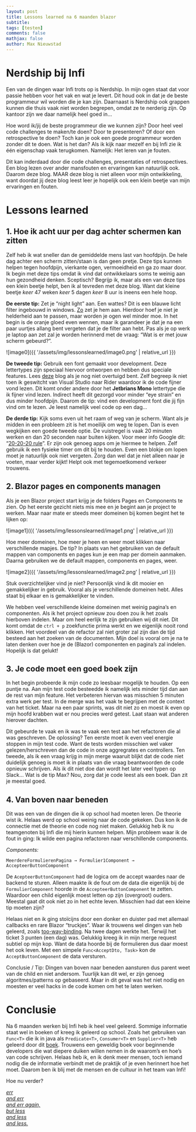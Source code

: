 ```yaml
---
layout: post
title: Lessons learned na 6 maanden blazor
subtitle:
tags: [testen]
comments: false
mathjax: false
author: Max Nieuwstad
---
```


# Nerdship bij Infi

Een van de dingen waar Infi trots op is Nerdship. In mijn ogen staat dat voor passie hebben voor het vak en wat je levert. Dit houd ook in dat je de beste programmeur wil worden die je kan zijn. Daarnaast is Nerdship ook grappen kunnen die thuis vaak niet worden begrepen, omdat ze te nerderig zijn. Op kantoor zijn we daar namelijk heel goed in…

Hoe word ik/jij de beste programmeur die we kunnen zijn? Door heel veel code challenges te maken/te doen? Door te presenteren? Of door een retrospective te doen? Toch kan je ook een goede programmeur worden zonder dit te doen. Wat is het dan? Als ik kijk naar mezelf en bij Infi zie ik één eigenschap vaak terugkomen. Namelijk: Het leren van je fouten.

Dit kan inderdaad door die code challenges, presentaties of retrospectives. Een blog lezen over ander mansfouten en ervaringen kan natuurlijk ook. Daarom deze blog. MAAR deze blog is niet alleen voor mijn ontwikkeling, want doordat jij deze blog leest leer je hopelijk ook een klein beetje van mijn ervaringen en fouten.

# Lessons learned

## **1. Hoe ik acht uur per dag achter schermen kan zitten**
Zelf heb ik wat sneller dan de gemiddelde mens last van hoofdpijn. De hele dag achter een scherm zitten/staan is dan geen pretje. Deze tips kunnen helpen tegen hoofdpijn, vierkante ogen, vermoeidheid en ga zo maar door. Ik begin met deze tips omdat ik vind dat ontwikkelaars soms te weinig aan hun gezondheid denken. Sceptisch? Begrijp ik, maar als een van deze tips een klein beetje helpt, ben ik al tevreden met deze blog. Want dat kleine beetje *keer* 47 weken *keer* 5 dagen *keer* 8 uur is ineens een hele hoop.

**De eerste tip:** Zet je “night light” aan. Een wattes? Dit is een blauwe licht filter ingebouwd in windows. [Zo](https://support.microsoft.com/en-us/windows/set-your-display-for-night-time-in-windows-18fe903a-e0a1-8326-4c68-fd23d7aaf136https://support.microsoft.com/en-us/windows/set-your-display-for-night-time-in-windows-18fe903a-e0a1-8326-4c68-fd23d7aaf136) zet je hem aan. Hierdoor hoef je niet je helderheid aan te passen, maar worden je ogen wel minder moe. In het begin is de oranje gloed even wennen, maar ik garandeer je dat je na een paar uurtjes allang bent vergeten dat je de filter aan hebt. Pas als je op werk je laptop aan zet zal je worden herinnerd met de vraag: “Wat is er met jouw scherm gebeurd?”.

![image0]({{ '/assets/img/lessonslearned/image0.png' | relative_url }})

**De tweede tip:** Gebruik een font gemaakt voor development. Deze lettertypes zijn speciaal hiervoor ontworpen en hebben dus speciale features. Lees [deze](https://medium.com/@anthonyjdella/why-you-should-use-a-developer-font-b19d5269d767) blog als je nog niet overtuigd bent. Zelf begreep ik niet toen ik geswitcht van Visual Studio naar Rider waardoor ik de code fijner vond lezen. Dit komt onder andere door het **Jetbrians Mono** lettertype die ik fijner vind lezen. Indirect heeft dit gezorgd voor minder “eye strain” en dus minder hoofdpijn. Daarom de tip: vind een development font die jij fijn vind om te lezen. Je leest namelijk veel code op een dag…

**De derde tip:** Kijk soms even uit het raam of weg van je scherm. Want als je midden in een probleem zit is het moeilijk om weg te lopen. Dan is even wegkijken een goede tweede optie. De vuistregel is vaak 20 minuten werken en dan 20 seconden naar buiten kijken. Voor meer info Google dit: “[20-20-20 rule](https://www.google.com/search?q=20-20-20)”. Er zijn ook genoeg apps om je hiermee te helpen. Zelf gebruik ik een fysieke timer om dit bij te houden. Even een blokje om lopen moet je natuurlijk ook niet vergeten. Zorg dan wel dat je niet alleen naar je voeten, maar verder kijkt! Helpt ook met tegemoetkomend verkeer trouwens.

## **2. Blazor pages en components managen**

Als je een Blazor project start krijg je de folders Pages en Components te zien. Op het eerste gezicht niets mis mee en je begint aan je project te werken. Maar naar mate er steeds meer domeinen bij komen begint het te lijken op:

![image1]({{ '/assets/img/lessonslearned/image1.png' | relative_url }})


Hoe meer domeinen, hoe meer je heen en weer moet klikken naar verschillende mapjes. De tip? In plaats van het gebruiken van de default mappen van components en pages kun je een map per domein aanmaken. Daarna gebruiken we de default mappen, components en pages, weer.

![image2]({{ '/assets/img/lessonslearned/image2.png' | relative_url }})

Stuk overzichtelijker vind je niet? Persoonlijk vind ik dit mooier en gemakkelijker in gebruik. Vooral als je verschillende domeinen hebt. Alles staat bij elkaar en is gemakkelijker te vinden.

We hebben veel verschillende kleine domeinen met weinig pagina’s en componenten. Als ik het project opnieuw zou doen zou ik het zoals hierboven indelen. Maar om heel eerlijk te zijn gebruiken wij dit niet. Dit komt omdat de `ctrl + p` zoekfunctie prima werkt en we eigenlijk nooit rond klikken. Het voordeel van de refactor zal niet groter zal zijn dan de tijd besteed aan het zoeken van de documenten. Mijn doel is vooral om je na te laten denken over hoe je de (Blazor) componenten en pagina’s zal indelen. Hopelijk is dat gelukt!

## **3. Je code moet een goed boek zijn**
In het begin probeerde ik mijn code zo leesbaar mogelijk te houden. Op een puntje na. Aan mijn test code besteedde ik namelijk iets minder tijd dan aan de rest van mijn feature. Het verbeteren hiervan was misschien 5 minuten extra werk per test. In de merge was het vaak te begrijpen met de context van het ticket. Maar na een paar sprints, was dit niet zo en moest ik even op mijn hoofd krabben wat er nou precies werd getest. Laat staan wat anderen hierover dachten.

Dit gebeurde te vaak en ik was te vaak een test aan het refactoren die al was geschreven. De oplossing? Ten eerste moet ik even veel energie stoppen in mijn test code. Want de tests worden misschien wel vaker gelezen/herschreven dan de code in onze aggregrates en controllers. Ten tweede, als ik een vraag krijg in mijn merge waaruit blijkt dat de code niet duidelijk genoeg is moet ik in plaats van die vraag beantwoorden de code opnieuw schrijven. Als ik dit niet doe dan wordt het later veel typen op Slack… Wat is de tip Max? Nou, zorg dat je code leest als een boek. Dan zit je meestal goed.

## **4. Van boven naar beneden**
Dit was een van de dingen die ik op school had moeten leren. De theorie wist ik. Helaas werd op school weinig naar de code gekeken. Dus kon ik de connectie met de theorie en code nog niet maken. Gelukkig heb ik nu teamgenoten bij Infi die mij hierin kunnen helpen. Mijn probleem waar ik de fout in ging: Ik wilde een pagina refactoren naar verschillende components.

*Components:*

`MeerdereFormulierenPagina → Formulier1Component → AccepteerButtonComponent`

De `AcepteerButtonComponent` had de logica om de accept waardes naar de backend te sturen. Alleen maakte ik de fout om de data die eigenlijk bij de `FormulierComponent` hoorde in de `AccepteerButtonComponent` te zetten. Waardoor een child eigenlijk moest letten op zijn (overgroot) ouders. Meestal gaat dit ook niet zo in het echte leven. Misschien had dat een kleine tip moeten zijn?

Helaas niet en ik ging stoïcijns door een donker en duister pad met allemaal callbacks en rare Blazor “truckjes”. Waar ik trouwens wel dingen van heb geleerd, zoals [too-way-binding](https://blazor-university.com/components/two-way-binding/). Na twee dagen werkte het. Terwijl het ticket 3 punten (een dag) was. Gelukkig kreeg ik in mijn merge request subtiel op mijn kop. Want de data hoorde bij de formulieren dus daar moest het ook leven. Met een simpele `Func<AcceptDto, Task>` kon de `AcceptButtonComponent` de data versturen.

Conclusie / Tip: Dingen van boven naar beneden aansturen dus parent weet van de child en niet andersom. Tuurlijk kan dit wel, er zijn genoeg algoritmes/patterns op gebaseerd. Maar in dit geval was het niet nodig en moesten er veel hacks in de code komen om het te laten werken.

# Conclusie

Na 6 maanden werken bij Infi heb ik heel veel geleerd. Sommige informatie staat wel in boeken of kreeg ik geleerd op school. Zoals het gebruiken van `Func<T>` die ik in java als `Predicate<T>`, `Consumer<T>` en `Supplier<T>` heb geleerd door dit [boek](https://www.google.com/search?q=modern+java+in+action). Trouwens een geweldig boek voor beginnende developers die wat diepere duiken willen nemen in de waarom’s en hoe’s van code schrijven. Helaas heb ik, en ik denk meer mensen, toch iemand nodig die de informatie verbindt met de praktijk of je even herinnert hoe het moet. Daarom ben ik blij met de mensen en de cultuur in het team van Infi!

Hoe nu verder?

[*err*](https://maxnieuwstad.com/aboutme/)  
[*and err*](https://maxnieuwstad.com/aboutme/)  
[*and err again,*](https://maxnieuwstad.com/aboutme/)   
[*but less*](https://maxnieuwstad.com/aboutme/)     
[*and less*](https://maxnieuwstad.com/aboutme/)     
[*and less.*](https://maxnieuwstad.com/aboutme/)